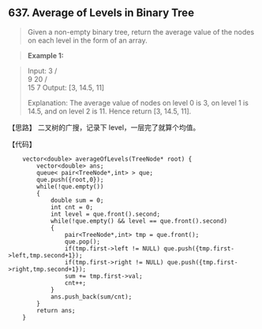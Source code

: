 ## 637. Average of Levels in Binary Tree

> Given a non-empty binary tree, return the average value of the nodes on each level in the form of an array.

>**Example 1:**

>Input:
>   3
>  / \
> 9  20
>   /  \
>  15   7
>Output: [3, 14.5, 11]
>
>Explanation:
>The average value of nodes on level 0 is 3,  on level 1 is 14.5, and on level 2 is 11. Hence return [3, 14.5, 11].

【思路】
二叉树的广搜，记录下 level，一层完了就算个均值。

【代码】
```
    vector<double> averageOfLevels(TreeNode* root) {
        vector<double> ans;
		queue< pair<TreeNode*,int> > que;
        que.push({root,0});
        while(!que.empty())
        {
        	double sum = 0;
        	int cnt = 0;
        	int level = que.front().second;
        	while(!que.empty() && level == que.front().second)
        	{
        		pair<TreeNode*,int> tmp = que.front();
                que.pop();
        		if(tmp.first->left != NULL) que.push({tmp.first->left,tmp.second+1});
        		if(tmp.first->right != NULL) que.push({tmp.first->right,tmp.second+1});
        		sum += tmp.first->val;
        		cnt++;
			}
			ans.push_back(sum/cnt);
		}
		return ans;
    } 
```